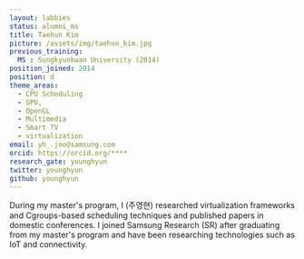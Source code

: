 ```yaml
---
layout: labbies
status: alumni_ms
title: Taehun Kim
picture: /assets/img/taehun_kim.jpg
previous_training:
  MS : Sungkyunkwan University (2014)
position_joined: 2014
position: d
theme_areas:
  - CPU Scheduling
  - GPU,
  - OpenGL 
  - Multimedia 
  - Smart TV 
  - virtualization
email: yh_.joo@samsung.com
orcid: https://orcid.org/****
research_gate: younghyun
twitter: younghyun
github: younghyun
---
```


During my master's program, I (주영현) researched virtualization frameworks and
Cgroups-based scheduling techniques and published papers in domestic
conferences. I joined Samsung Research (SR) after graduating from 
my master's program and have been researching technologies such as IoT and connectivity.
